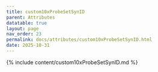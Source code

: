 ```yaml
---
title: custom10xProbeSetSynID
parent: Attributes
datatable: true
layout: page
nav_order: 23
permalink: docs/attributes/custom10xProbeSetSynID.html
date: 2025-10-31
---
```

{% include content/custom10xProbeSetSynID.md %}
